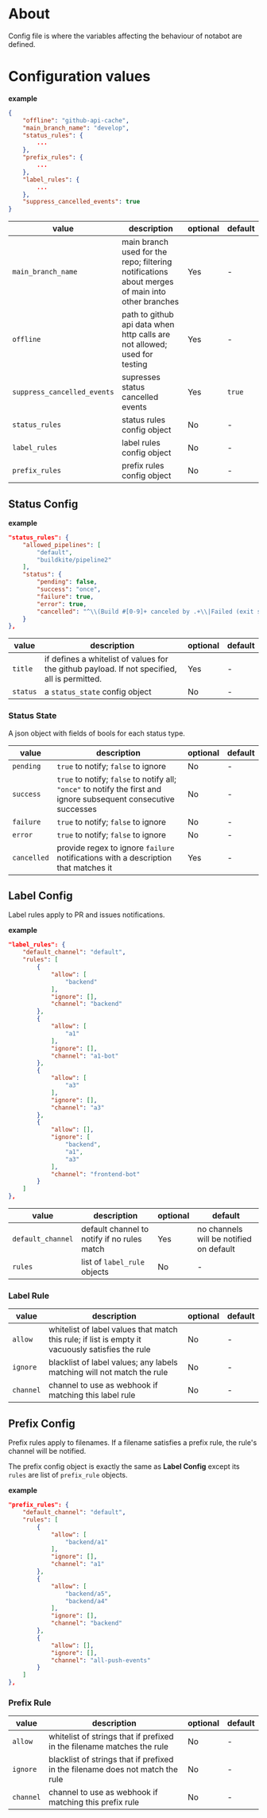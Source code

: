# About

Config file is where the variables affecting the behaviour of notabot are defined.

# Configuration values

**example**
```json
{
    "offline": "github-api-cache",
    "main_branch_name": "develop",
    "status_rules": {
        ...
    },
    "prefix_rules": {
        ...
    },
    "label_rules": {
        ...
    },
    "suppress_cancelled_events": true
}
```

| value | description | optional | default |
|-|-|-|-|
| `main_branch_name` | main branch used for the repo; filtering notifications about merges of main into other branches | Yes | - |
| `offline` | path to github api data when http calls are not allowed; used for testing | Yes | - |
| `suppress_cancelled_events` | supresses status cancelled events | Yes | `true` |
| `status_rules` | status rules config object | No | - |
| `label_rules` | label rules config object | No | - |
| `prefix_rules` | prefix rules config object | No | - |

## Status Config

**example**
```json
"status_rules": {
    "allowed_pipelines": [
        "default",
        "buildkite/pipeline2"
    ],
    "status": {
        "pending": false,
        "success": "once",
        "failure": true,
        "error": true,
        "cancelled": "^\\(Build #[0-9]+ canceled by .+\\|Failed (exit status 255)\\)$"
    }
},
```

| value | description | optional | default |
|-|-|-|-|
| `title` | if defines a whitelist of values for the github payload. If not specified, all is permitted. | Yes | - |
| `status` | a `status_state` config object | No | - |

### Status State

A json object with fields of bools for each status type.

| value | description | optional | default |
|-|-|-|-|
| `pending` | `true` to notify; `false` to ignore | No | - |
| `success` | `true` to notify; `false` to notify all; `"once"` to notify the first and ignore subsequent consecutive successes| No | - |
| `failure` | `true` to notify; `false` to ignore | No | - |
| `error` | `true` to notify; `false` to ignore | No | - |
| `cancelled` | provide regex to ignore `failure` notifications with a description that matches it | Yes | - |


## Label Config

Label rules apply to PR and issues notifications.

**example**
```json
"label_rules": {
    "default_channel": "default",
    "rules": [
        {
            "allow": [
                "backend"
            ],
            "ignore": [],
            "channel": "backend"
        },
        {
            "allow": [
                "a1"
            ],
            "ignore": [],
            "channel": "a1-bot"
        },
        {
            "allow": [
                "a3"
            ],
            "ignore": [],
            "channel": "a3"
        },
        {
            "allow": [],
            "ignore": [
                "backend",
                "a1",
                "a3"
            ],
            "channel": "frontend-bot"
        }
    ]
},
```

| value | description | optional | default |
|-|-|-|-|
| `default_channel` | default channel to notify if no rules match | Yes | no channels will be notified on default |
| `rules` | list of `label_rule` objects | No | - |

### Label Rule

| value | description | optional | default |
|-|-|-|-|
| `allow` | whitelist of label values that match this rule; if list is empty it vacuously satisfies the rule | No | - |
| `ignore` | blacklist of label values; any labels matching will not match the rule | No | - |
| `channel` | channel to use as webhook if matching this label rule | No | - |

## Prefix Config

Prefix rules apply to filenames. If a filename satisfies a prefix rule, the rule's channel will be notified.

The prefix config object is exactly the same as **Label Config** except its `rules` are list of `prefix_rule` objects.

**example**
```json
"prefix_rules": {
    "default_channel": "default",
    "rules": [
        {
            "allow": [
                "backend/a1"
            ],
            "ignore": [],
            "channel": "a1"
        },
        {
            "allow": [
                "backend/a5",
                "backend/a4"
            ],
            "ignore": [],
            "channel": "backend"
        },
        {
            "allow": [],
            "ignore": [],
            "channel": "all-push-events"
        }
    ]
},
```


### Prefix Rule

| value | description | optional | default |
|-|-|-|-|
| `allow` | whitelist of strings that if prefixed in the filename matches the rule | No | - |
| `ignore` | blacklist of strings that if prefixed in the filename does not match the rule | No | - |
| `channel` | channel to use as webhook if matching this prefix rule | No | - |
